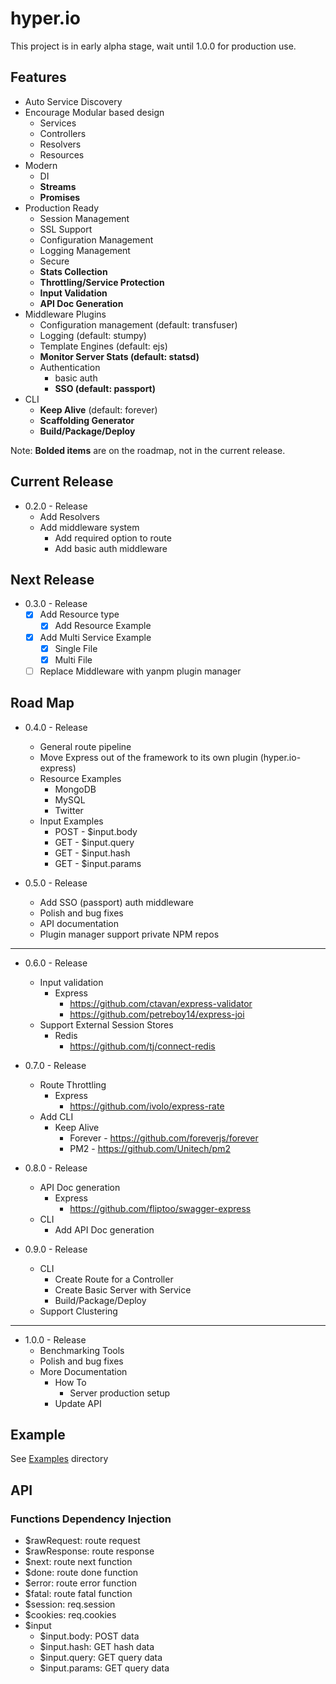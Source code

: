 hyper.io
=====

This project is in early alpha stage, wait until 1.0.0 for production use.

## Features
* Auto Service Discovery
* Encourage Modular based design
    * Services
    * Controllers
    * Resolvers
    * Resources
* Modern
    * DI
    * **Streams**
    * **Promises**
* Production Ready
    * Session Management
    * SSL Support
    * Configuration Management
    * Logging Management
    * Secure
    * **Stats Collection**
    * **Throttling/Service Protection**
    * **Input Validation**
    * **API Doc Generation**
* Middleware Plugins
    * Configuration management (default: transfuser)
    * Logging (default: stumpy)
    * Template Engines (default: ejs)
    * **Monitor Server Stats (default: statsd)**
    * Authentication
        * basic auth
        * **SSO (default: passport)**
* CLI
   * **Keep Alive** (default: forever)
   * **Scaffolding Generator**
   * **Build/Package/Deploy**

Note: **Bolded items** are on the roadmap, not in the current release.

## Current Release
* 0.2.0 - Release
    * Add Resolvers
    * Add middleware system
        * Add required option to route
        * Add basic auth middleware

## Next Release
* 0.3.0 - Release
    * [x] Add Resource type
        * [x] Add Resource Example
    * [x] Add Multi Service Example
        * [x] Single File
        * [x] Multi File
    * [ ] Replace Middleware with yanpm plugin manager

## Road Map
* 0.4.0 - Release
    * General route pipeline
    * Move Express out of the framework to its own plugin (hyper.io-express)
    * Resource Examples
	    * MongoDB
	    * MySQL
	    * Twitter
	* Input Examples
	    * POST - $input.body
        * GET  - $input.query
        * GET  - $input.hash
        * GET  - $input.params

* 0.5.0 - Release
    * Add SSO (passport) auth middleware
    * Polish and bug fixes
    * API documentation
    * Plugin manager support private NPM repos

---
* 0.6.0 - Release
    * Input validation
        * Express
            * https://github.com/ctavan/express-validator
            * https://github.com/petreboy14/express-joi
    * Support External Session Stores
        * Redis
            * https://github.com/tj/connect-redis

* 0.7.0 - Release
    * Route Throttling
        * Express
            * https://github.com/ivolo/express-rate
    * Add CLI
        * Keep Alive
            * Forever - https://github.com/foreverjs/forever
            * PM2 - https://github.com/Unitech/pm2
    
* 0.8.0 - Release
    * API Doc generation
        * Express
            * https://github.com/fliptoo/swagger-express
    * CLI
        * Add API Doc generation

* 0.9.0 - Release
    * CLI
        * Create Route for a Controller
        * Create Basic Server with Service
        * Build/Package/Deploy
    * Support Clustering

---
* 1.0.0 - Release
    * Benchmarking Tools
    * Polish and bug fixes
    * More Documentation
        * How To 
            * Server production setup
        * Update API

## Example
See [Examples](https://github.com/jstty/hyper.io/tree/master/examples) directory


## API

### Functions Dependency Injection
* $rawRequest: route request
* $rawResponse: route response
* $next: route next function
* $done: route done function
* $error: route error function
* $fatal: route fatal function
* $session: req.session
* $cookies: req.cookies
* $input
    * $input.body: POST data
    * $input.hash: GET hash data
    * $input.query: GET query data
    * $input.params: GET query data

